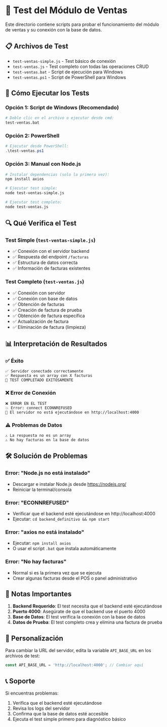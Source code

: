 # 🧪 Test del Módulo de Ventas

Este directorio contiene scripts para probar el funcionamiento del módulo de ventas y su conexión con la base de datos.

## 📋 Archivos de Test

- `test-ventas-simple.js` - Test básico de conexión
- `test-ventas.js` - Test completo con todas las operaciones CRUD
- `test-ventas.bat` - Script de ejecución para Windows
- `test-ventas.ps1` - Script de PowerShell para Windows

## 🚀 Cómo Ejecutar los Tests

### Opción 1: Script de Windows (Recomendado)
```bash
# Doble clic en el archivo o ejecutar desde cmd:
test-ventas.bat
```

### Opción 2: PowerShell
```powershell
# Ejecutar desde PowerShell:
.\test-ventas.ps1
```

### Opción 3: Manual con Node.js
```bash
# Instalar dependencias (solo la primera vez):
npm install axios

# Ejecutar test simple:
node test-ventas-simple.js

# Ejecutar test completo:
node test-ventas.js
```

## 🔍 Qué Verifica el Test

### Test Simple (`test-ventas-simple.js`)
- ✅ Conexión con el servidor backend
- ✅ Respuesta del endpoint `/facturas`
- ✅ Estructura de datos correcta
- ✅ Información de facturas existentes

### Test Completo (`test-ventas.js`)
- ✅ Conexión con servidor
- ✅ Conexión con base de datos
- ✅ Obtención de facturas
- ✅ Creación de factura de prueba
- ✅ Obtención de factura específica
- ✅ Actualización de factura
- ✅ Eliminación de factura (limpieza)

## 📊 Interpretación de Resultados

### ✅ Éxito
```
✅ Servidor conectado correctamente
✅ Respuesta es un array con X facturas
🎉 TEST COMPLETADO EXITOSAMENTE
```

### ❌ Error de Conexión
```
❌ ERROR EN EL TEST
💥 Error: connect ECONNREFUSED
🔌 El servidor no está ejecutándose en http://localhost:4000
```

### ⚠️ Problemas de Datos
```
⚠️ La respuesta no es un array
⚠️ No hay facturas en la base de datos
```

## 🛠️ Solución de Problemas

### Error: "Node.js no está instalado"
- Descargar e instalar Node.js desde https://nodejs.org/
- Reiniciar la terminal/consola

### Error: "ECONNREFUSED"
- Verificar que el backend esté ejecutándose en http://localhost:4000
- Ejecutar: `cd backend_definitivo && npm start`

### Error: "axios no está instalado"
- Ejecutar: `npm install axios`
- O usar el script `.bat` que instala automáticamente

### Error: "No hay facturas"
- Normal si es la primera vez que se ejecuta
- Crear algunas facturas desde el POS o panel administrativo

## 📝 Notas Importantes

1. **Backend Requerido**: El test necesita que el backend esté ejecutándose
2. **Puerto 4000**: Asegúrate de que el backend use el puerto 4000
3. **Base de Datos**: El test verifica la conexión con la base de datos
4. **Datos de Prueba**: El test completo crea y elimina una factura de prueba

## 🔧 Personalización

Para cambiar la URL del servidor, edita la variable `API_BASE_URL` en los archivos de test:

```javascript
const API_BASE_URL = 'http://localhost:4000'; // Cambiar aquí
```

## 📞 Soporte

Si encuentras problemas:
1. Verifica que el backend esté ejecutándose
2. Revisa los logs del servidor
3. Confirma que la base de datos esté accesible
4. Ejecuta el test simple primero para diagnóstico básico


